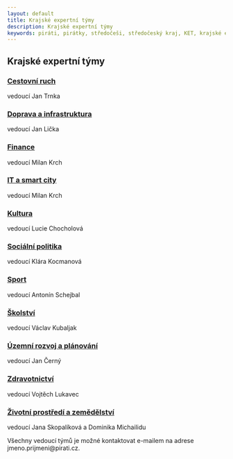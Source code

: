 ```yaml
---
layout: default
title: Krajské expertní týmy
description: Krajské expertní týmy
keywords: piráti, pirátky, středočeši, středočeský kraj, KET, krajské expertní týmy
---
```


<div class="container container--default pt-8 lg:py-24">
<section>
<h1 class="head-alt-md md:head-alt-lg max-w-5xl mb-8">Krajské expertní týmy</h1>

<main>
<div class="grid grid-cols-1 md:grid-cols-2 lg:grid-cols-3 gap-8">

<article class="card card--hoveractive">
<div class="card__body p-4">
<h1 class="card-headline mb-2"><a href="https://forum.pirati.cz/viewforum.php?f=1276" target="_blank">Cestovní ruch</a></h1> 
<p class="card-body-text">vedoucí Jan Trnka</p>
</div>
</article>

<article class="card card--hoveractive">
<div class="card__body p-4">
<h1 class="card-headline mb-2"><a href="https://forum.pirati.cz/viewforum.php?f=1277" target="_blank">Doprava a infrastruktura</a></h1> 
<p class="card-body-text">vedoucí Jan Lička</p>
</div>
</article>

<article class="card card--hoveractive">
<div class="card__body p-4">
<h1 class="card-headline mb-2"><a href="https://forum.pirati.cz/viewforum.php?f=1278" target="_blank">Finance</a></h1> 
<p class="card-body-text">vedoucí Milan Krch</p>
</div>
</article>

<article class="card card--hoveractive">
<div class="card__body p-4">
<h1 class="card-headline mb-2"><a href="https://forum.pirati.cz/viewforum.php?f=1279" target="_blank">IT a smart city</a></h1> 
<p class="card-body-text">vedoucí Milan Krch</p>
</div>
</article>

<article class="card card--hoveractive">
<div class="card__body p-4">
<h1 class="card-headline mb-2"><a href="https://forum.pirati.cz/viewforum.php?f=1281" target="_blank">Kultura</a></h1> 
<p class="card-body-text">vedoucí Lucie Chocholová</p>
</div>
</article>


<article class="card card--hoveractive">
<div class="card__body p-4">
<h1 class="card-headline mb-2"><a href="https://forum.pirati.cz/viewforum.php?f=1283" target="_blank">Sociální politika</a></h1> 
<p class="card-body-text">vedoucí Klára Kocmanová</p>
</div>
</article>


<article class="card card--hoveractive">
<div class="card__body p-4">
<h1 class="card-headline mb-2"><a href="https://forum.pirati.cz/viewforum.php?f=1284" target="_blank">Sport</a></h1> 
<p class="card-body-text">vedoucí Antonín Schejbal</p>
</div>
</article>


<article class="card card--hoveractive">
<div class="card__body p-4">
<h1 class="card-headline mb-2"><a href="https://forum.pirati.cz/viewforum.php?f=1285" target="_blank">Školství</a></h1> 
<p class="card-body-text">vedoucí Václav Kubaljak</p>
</div>
</article>

<article class="card card--hoveractive">
<div class="card__body p-4">
<h1 class="card-headline mb-2"><a href="https://forum.pirati.cz/viewforum.php?f=1286" target="_blank">Územní rozvoj a plánování</a></h1> 
<p class="card-body-text">vedoucí Jan Černý</p>
</div>
</article>

<article class="card card--hoveractive">
<div class="card__body p-4">
<h1 class="card-headline mb-2"><a href="https://forum.pirati.cz/viewforum.php?f=1287" target="_blank">Zdravotnictví</a></h1> 
<p class="card-body-text">vedoucí Vojtěch Lukavec</p>
</div>
</article>

<article class="card card--hoveractive">
<div class="card__body p-4">
<h1 class="card-headline mb-2"><a href="https://forum.pirati.cz/viewforum.php?f=1288" target="_blank">Životní prostředí a zemědělství</a></h1> 
<p class="card-body-text">vedoucí Jana Skopalíková a Dominika Michailidu</p>
</div>
</article>

</div>

<p>Všechny vedoucí týmů je možné kontaktovat e-mailem na adrese jmeno.prijmeni@pirati.cz.</p>
</main>

</section>
</div>








